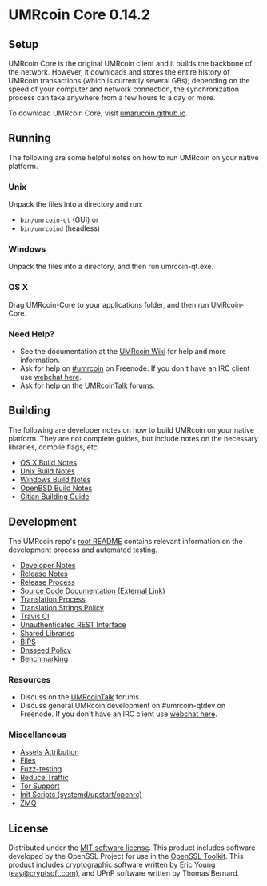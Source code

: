 UMRcoin Core 0.14.2
=====================

Setup
---------------------
UMRcoin Core is the original UMRcoin client and it builds the backbone of the network. However, it downloads and stores the entire history of UMRcoin transactions (which is currently several GBs); depending on the speed of your computer and network connection, the synchronization process can take anywhere from a few hours to a day or more.

To download UMRcoin Core, visit [umarucoin.github.io](https://umarucoin.github.io/).

Running
---------------------
The following are some helpful notes on how to run UMRcoin on your native platform.

### Unix

Unpack the files into a directory and run:

- `bin/umrcoin-qt` (GUI) or
- `bin/umrcoind` (headless)

### Windows

Unpack the files into a directory, and then run umrcoin-qt.exe.

### OS X

Drag UMRcoin-Core to your applications folder, and then run UMRcoin-Core.

### Need Help?

* See the documentation at the [UMRcoin Wiki](https://umrcoin.info/)
for help and more information.
* Ask for help on [#umrcoin](http://webchat.freenode.net?channels=umrcoin) on Freenode. If you don't have an IRC client use [webchat here](http://webchat.freenode.net?channels=umrcoin).
* Ask for help on the [UMRcoinTalk](https://umrcointalk.io/) forums.

Building
---------------------
The following are developer notes on how to build UMRcoin on your native platform. They are not complete guides, but include notes on the necessary libraries, compile flags, etc.

- [OS X Build Notes](build-osx.md)
- [Unix Build Notes](build-unix.md)
- [Windows Build Notes](build-windows.md)
- [OpenBSD Build Notes](build-openbsd.md)
- [Gitian Building Guide](gitian-building.md)

Development
---------------------
The UMRcoin repo's [root README](/README.md) contains relevant information on the development process and automated testing.

- [Developer Notes](developer-notes.md)
- [Release Notes](release-notes.md)
- [Release Process](release-process.md)
- [Source Code Documentation (External Link)](https://dev.visucore.com/umrcoin/doxygen/)
- [Translation Process](translation_process.md)
- [Translation Strings Policy](translation_strings_policy.md)
- [Travis CI](travis-ci.md)
- [Unauthenticated REST Interface](REST-interface.md)
- [Shared Libraries](shared-libraries.md)
- [BIPS](bips.md)
- [Dnsseed Policy](dnsseed-policy.md)
- [Benchmarking](benchmarking.md)

### Resources
* Discuss on the [UMRcoinTalk](https://umrcointalk.io/) forums.
* Discuss general UMRcoin development on #umrcoin-qtdev on Freenode. If you don't have an IRC client use [webchat here](http://webchat.freenode.net/?channels=umrcoin-qtdev).

### Miscellaneous
- [Assets Attribution](assets-attribution.md)
- [Files](files.md)
- [Fuzz-testing](fuzzing.md)
- [Reduce Traffic](reduce-traffic.md)
- [Tor Support](tor.md)
- [Init Scripts (systemd/upstart/openrc)](init.md)
- [ZMQ](zmq.md)

License
---------------------
Distributed under the [MIT software license](/COPYING).
This product includes software developed by the OpenSSL Project for use in the [OpenSSL Toolkit](https://www.openssl.org/). This product includes
cryptographic software written by Eric Young ([eay@cryptsoft.com](mailto:eay@cryptsoft.com)), and UPnP software written by Thomas Bernard.
